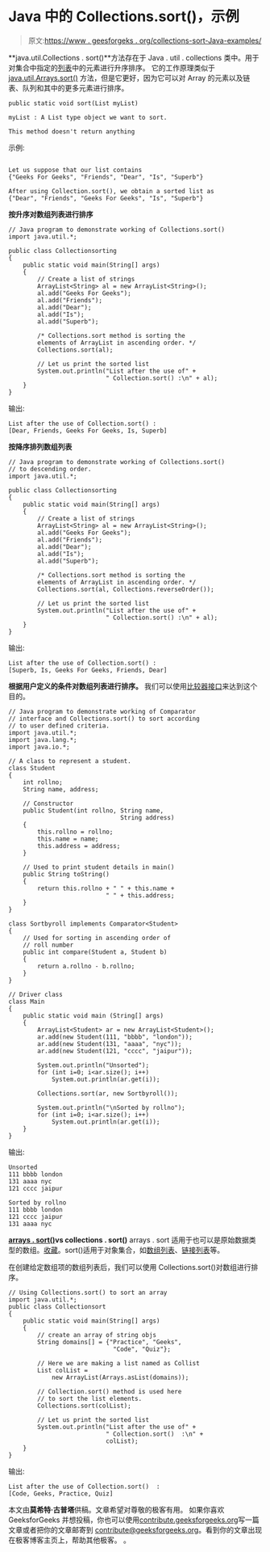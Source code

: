 # Java 中的 Collections.sort()，示例

> 原文:[https://www . geesforgeks . org/collections-sort-Java-examples/](https://www.geeksforgeeks.org/collections-sort-java-examples/)

**java.util.Collections . sort()**方法存在于 Java . util . collections 类中。用于对集合中指定的[列表](https://www.geeksforgeeks.org/list-interface-java-examples/)中的元素进行升序排序。
它的工作原理类似于 [java.util.Arrays.sort()](https://www.geeksforgeeks.org/arrays-sort-in-java-with-examples/) 方法，但是它更好，因为它可以对 Array 的元素以及链表、队列和其中的更多元素进行排序。

```
public static void sort(List myList)

myList : A List type object we want to sort.

This method doesn't return anything

```

示例:

```

Let us suppose that our list contains
{"Geeks For Geeks", "Friends", "Dear", "Is", "Superb"}

After using Collection.sort(), we obtain a sorted list as
{"Dear", "Friends", "Geeks For Geeks", "Is", "Superb"}

```

**按升序对数组列表进行排序**

```
// Java program to demonstrate working of Collections.sort()
import java.util.*;

public class Collectionsorting
{
    public static void main(String[] args)
    {
        // Create a list of strings
        ArrayList<String> al = new ArrayList<String>();
        al.add("Geeks For Geeks");
        al.add("Friends");
        al.add("Dear");
        al.add("Is");
        al.add("Superb");

        /* Collections.sort method is sorting the
        elements of ArrayList in ascending order. */
        Collections.sort(al);

        // Let us print the sorted list
        System.out.println("List after the use of" +
                           " Collection.sort() :\n" + al);
    }
}
```

输出:

```
List after the use of Collection.sort() :
[Dear, Friends, Geeks For Geeks, Is, Superb]

```

**按降序排列数组列表**

```
// Java program to demonstrate working of Collections.sort()
// to descending order.
import java.util.*;

public class Collectionsorting
{
    public static void main(String[] args)
    {
        // Create a list of strings
        ArrayList<String> al = new ArrayList<String>();
        al.add("Geeks For Geeks");
        al.add("Friends");
        al.add("Dear");
        al.add("Is");
        al.add("Superb");

        /* Collections.sort method is sorting the
        elements of ArrayList in ascending order. */
        Collections.sort(al, Collections.reverseOrder());

        // Let us print the sorted list
        System.out.println("List after the use of" +
                           " Collection.sort() :\n" + al);
    }
}
```

输出:

```
List after the use of Collection.sort() :
[Superb, Is, Geeks For Geeks, Friends, Dear]

```

**根据用户定义的条件对数组列表进行排序。**
我们可以使用[比较器接口](https://www.geeksforgeeks.org/comparator-interface-java/)来达到这个目的。

```
// Java program to demonstrate working of Comparator
// interface and Collections.sort() to sort according
// to user defined criteria.
import java.util.*;
import java.lang.*;
import java.io.*;

// A class to represent a student.
class Student
{
    int rollno;
    String name, address;

    // Constructor
    public Student(int rollno, String name,
                               String address)
    {
        this.rollno = rollno;
        this.name = name;
        this.address = address;
    }

    // Used to print student details in main()
    public String toString()
    {
        return this.rollno + " " + this.name +
                           " " + this.address;
    }
}

class Sortbyroll implements Comparator<Student>
{
    // Used for sorting in ascending order of
    // roll number
    public int compare(Student a, Student b)
    {
        return a.rollno - b.rollno;
    }
}

// Driver class
class Main
{
    public static void main (String[] args)
    {
        ArrayList<Student> ar = new ArrayList<Student>();
        ar.add(new Student(111, "bbbb", "london"));
        ar.add(new Student(131, "aaaa", "nyc"));
        ar.add(new Student(121, "cccc", "jaipur"));

        System.out.println("Unsorted");
        for (int i=0; i<ar.size(); i++)
            System.out.println(ar.get(i));

        Collections.sort(ar, new Sortbyroll());

        System.out.println("\nSorted by rollno");
        for (int i=0; i<ar.size(); i++)
            System.out.println(ar.get(i));
    }
}
```

输出:

```
Unsorted
111 bbbb london
131 aaaa nyc
121 cccc jaipur

Sorted by rollno
111 bbbb london
121 cccc jaipur
131 aaaa nyc

```

**[arrays . sort()](https://www.geeksforgeeks.org/arrays-sort-in-java-with-examples/)vs collections . sort()**
arrays . sort 适用于也可以是原始数据类型的数组。[收藏](https://www.geeksforgeeks.org/collections-in-java-2/)。sort()适用于对象集合，如[数组列表](https://www.geeksforgeeks.org/arraylist-in-java/)、[链接列表](http://geeksquiz.com/linked-list-in-java/)等。

在创建给定数组项的数组列表后，我们可以使用 Collections.sort()对数组进行排序。

```
// Using Collections.sort() to sort an array
import java.util.*;
public class Collectionsort
{
    public static void main(String[] args)
    {
        // create an array of string objs
        String domains[] = {"Practice", "Geeks",
                             "Code", "Quiz"};

        // Here we are making a list named as Collist
        List colList =
            new ArrayList(Arrays.asList(domains));

        // Collection.sort() method is used here
        // to sort the list elements.
        Collections.sort(colList);

        // Let us print the sorted list
        System.out.println("List after the use of" +
                           " Collection.sort()  :\n" +
                           colList);
    }
}
```

输出:

```
List after the use of Collection.sort()  :
[Code, Geeks, Practice, Quiz]

```

本文由**莫希特·古普塔**供稿。文章希望对尊敬的极客有用。
如果你喜欢 GeeksforGeeks 并想投稿，你也可以使用[contribute.geeksforgeeks.org](http://www.contribute.geeksforgeeks.org)写一篇文章或者把你的文章邮寄到 contribute@geeksforgeeks.org。看到你的文章出现在极客博客主页上，帮助其他极客。
。